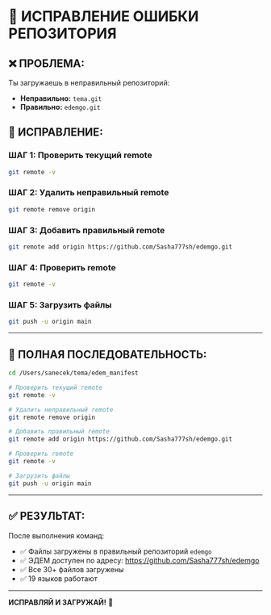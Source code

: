 # 🚨 ИСПРАВЛЕНИЕ ОШИБКИ РЕПОЗИТОРИЯ

## ❌ **ПРОБЛЕМА:**

Ты загружаешь в неправильный репозиторий:

- **Неправильно:** `tema.git`
- **Правильно:** `edemgo.git`

## 🔧 **ИСПРАВЛЕНИЕ:**

### **ШАГ 1: Проверить текущий remote**

```bash
git remote -v
```

### **ШАГ 2: Удалить неправильный remote**

```bash
git remote remove origin
```

### **ШАГ 3: Добавить правильный remote**

```bash
git remote add origin https://github.com/Sasha777sh/edemgo.git
```

### **ШАГ 4: Проверить remote**

```bash
git remote -v
```

### **ШАГ 5: Загрузить файлы**

```bash
git push -u origin main
```

---

## 🎯 **ПОЛНАЯ ПОСЛЕДОВАТЕЛЬНОСТЬ:**

```bash
cd /Users/sanecek/tema/edem_manifest

# Проверить текущий remote
git remote -v

# Удалить неправильный remote
git remote remove origin

# Добавить правильный remote
git remote add origin https://github.com/Sasha777sh/edemgo.git

# Проверить remote
git remote -v

# Загрузить файлы
git push -u origin main
```

---

## ✅ **РЕЗУЛЬТАТ:**

После выполнения команд:

- ✅ Файлы загружены в правильный репозиторий `edemgo`
- ✅ ЭДЕМ доступен по адресу: <https://github.com/Sasha777sh/edemgo>
- ✅ Все 30+ файлов загружены
- ✅ 19 языков работают

---

**ИСПРАВЛЯЙ И ЗАГРУЖАЙ!** 🚨
